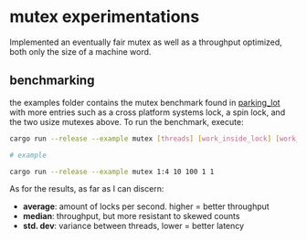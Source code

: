 # mutex experimentations
Implemented an eventually fair mutex as well as a throughput optimized, both only the size of a machine word.

## benchmarking
the examples folder contains the mutex benchmark found in [parking_lot](https://github.com/Amanieu/parking_lot) with more entries such as a cross platform systems lock, a spin lock, and the two usize mutexes above. To run the benchmark, execute:

```bash
cargo run --release --example mutex [threads] [work_inside_lock] [work_outside_lock] [seconds_per_mutex_iter] [iters_per_mutex]

# example 

cargo run --release --example mutex 1:4 10 100 1 1
```

As for the results, as far as I can discern:
* **average**: amount of locks per second. higher = better throughput
* **median**: throughput, but more resistant to skewed counts
* **std. dev**: variance between threads, lower = better latency
